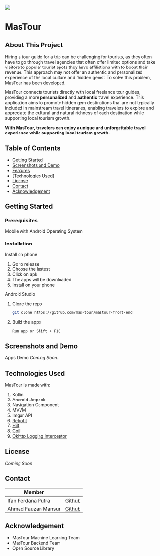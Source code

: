 ![](https://cdn.discordapp.com/attachments/1095369936345514095/1118961883521761280/Copy_of_MasTour_PPT_1.jpg)
# MasTour

## About This Project
Hiring a tour guide for a trip can be challenging for tourists, as they often have to go through travel agencies that often offer limited options and take visitors to popular tourist spots they have affiliations with to boost their revenue. This approach may not offer an authentic and personalized experience of the local culture and ‘hidden gems’. To solve this problem, MasTour has been developed. 

MasTour connects tourists directly with local freelance tour guides, providing a more **personalized** and **authentic** travel experience. This application aims to promote hidden gem destinations that are not typically included in mainstream travel itineraries, enabling travelers to explore and appreciate the cultural and natural richness of each destination while supporting local tourism growth. 

**With MasTour, travelers can enjoy a unique and unforgettable travel experience while supporting local tourism growth.**
 
## Table of Contents

- [Getting Started]()
- [Screenshots and Demo]()
- [Features]()
- [Technologies Used]
- [License]()
- [Contact]()
- [Acknowledgement]()

## Getting Started

### Prerequisites
Mobile with Android Operating System

### Installation
Install on phone
1. Go to release
2. Choose the lastest
3. Click on apk
4. The apps will be downloaded
5. Install on your phone

Android Studio

1. Clone the repo
   ```sh
   git clone https://github.com/mas-tour/mastour-front-end
   ```
2. Build the apps
   ```sh
   Run app or Shift + F10
   ```

<!-- USAGE EXAMPLES -->
## Screenshots and Demo
Apps Demo
*Coming Soon...*

## Technologies Used
MasTour is made with:
1. Kotlin
2. Android Jetpack
3. Navigation Component
3. MVVM
4. Imgur API
5. [Retrofit](https://github.com/square/retrofit)
6. [Hilt](https://dagger.dev/hilt/)
7. [Coil](https://github.com/coil-kt/coil)
8. [Okhttp Logging Interceptor](https://github.com/square/okhttp/tree/master/okhttp-logging-interceptor)


## License
*Coming Soon*

<!-- CONTACT -->
## Contact
| Member |  |
|--|--|
| Ifan Perdana Putra |[Github](https://github.com/HouseofFoam)  |
| Ahmad Fauzan Mansur |[Github](https://github.com/southernTW)  |

## Acknowledgement
- MasTour Machine Learning Team
- MasTour Backend Team
- Open Source Library
